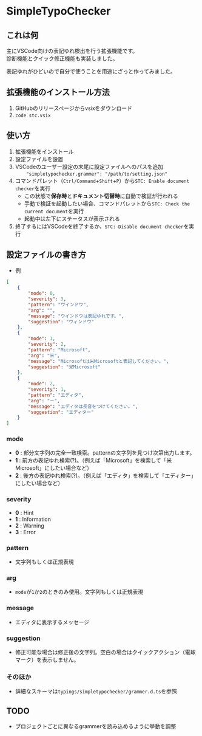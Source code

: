 # SimpleTypoChecker

## これは何
主にVSCode向けの表記ゆれ検出を行う拡張機能です。  
診断機能とクイック修正機能も実装しました。  

表記ゆれがひどいので自分で使うことを用途にざっと作ってみました。  

## 拡張機能のインストール方法
1. GitHubのリリースページからvsixをダウンロード
1. `code stc.vsix`

## 使い方
1. 拡張機能をインストール
1. 設定ファイルを設置
1. VSCodeのユーザー設定の末尾に設定ファイルへのパスを追加  
 ```    "simpletypochecker.grammer": "/path/to/setting.json"```
1. コマンドパレット（`Ctrl/Command`+`Shift`+`P`）から`STC: Enable document checker`を実行
    * この状態で**保存時**と**ドキュメント切替時**に自動で検証が行われる
    * 手動で検証を起動したい場合、コマンドパレットから`STC: Check the current document`を実行
    * 起動中は左下にステータスが表示される
1. 終了するにはVSCodeを終了するか、`STC: Disable document checker`を実行

## 設定ファイルの書き方
* 例
```json
[
    {
        "mode": 0,
        "severity": 3,
        "pattern": "ウインドウ",
        "arg": "",
        "message": "ウインドウは表記ゆれです。",
        "suggestion": "ウィンドウ"
    },
    {
        "mode": 1,
        "severity": 2,
        "pattern": "Microsoft",
        "arg": "米",
        "message": "Microsoftは米Microsoftと表記してください。",
        "suggestion": "米Microsoft"
    },
    {
        "mode": 2,
        "severity": 1,
        "pattern": "エディタ",
        "arg": "ー",
        "message": "エディタは長音をつけてください。",
        "suggestion": "エディター"
    }
]
```
### mode
* **0** : 部分文字列の完全一致検索。patternの文字列を見つけ次第出力します。
* **1** : 前方の表記ゆれ検索(?)。（例えば「Microsoft」を検索して「米Microsoft」にしたい場合など）
* **2** : 後方の表記ゆれ検索(?)。（例えば「エディタ」を検索して「エディター」にしたい場合など）

### severity
* **0** : Hint
* **1** : Information
* **2** : Warning
* **3** : Error

### pattern
* 文字列もしくは正規表現

### arg
* `mode`が`1`か`2`のときのみ使用。文字列もしくは正規表現

### message
* エディタに表示するメッセージ

### suggestion
* 修正可能な場合は修正後の文字列。空白の場合はクイックアクション（電球マーク）を表示しません。

### そのほか
* 詳細なスキーマは`typings/simpletypochecker/grammer.d.ts`を参照

## TODO
* プロジェクトごとに異なるgrammerを読み込めるように挙動を調整

